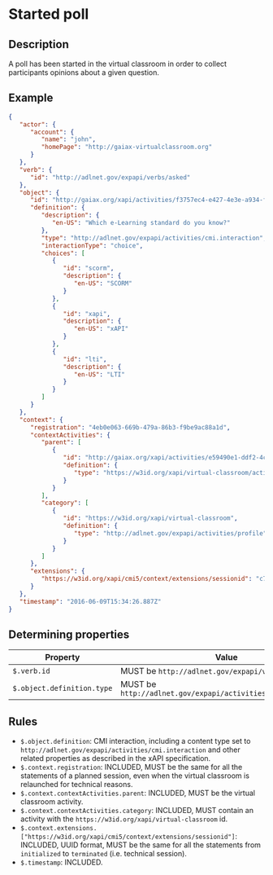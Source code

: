 # Started poll

## Description

A poll has been started in the virtual classroom in order to collect participants opinions about a given question.

## Example

```json
{
   "actor": {
      "account": {
         "name": "john",
         "homePage": "http://gaiax-virtualclassroom.org"
      }
   },
   "verb": {
      "id": "http://adlnet.gov/expapi/verbs/asked"
   },
   "object": {
      "id": "http://gaiax.org/xapi/activities/f3757ec4-e427-4e3e-a934-fbccdd440a32",
      "definition": {
         "description": {
            "en-US": "Which e-Learning standard do you know?"
         },
         "type": "http://adlnet.gov/expapi/activities/cmi.interaction",
         "interactionType": "choice",
         "choices": [
            {
               "id": "scorm", 
               "description": {
                  "en-US": "SCORM"
               }
            },
            {
               "id": "xapi", 
               "description": {
                  "en-US": "xAPI"
               }
            },
            {
               "id": "lti", 
               "description": {
                  "en-US": "LTI"
               }
            }
         ]
      }   
   },
   "context": {
      "registration": "4eb0e063-669b-479a-86b3-f9be9ac88a1d",
      "contextActivities": {
         "parent": [
            {
               "id": "http://gaiax.org/xapi/activities/e59490e1-ddf2-4c43-bfdc-14e274abc106",
               "definition": {
                  "type": "https://w3id.org/xapi/virtual-classroom/activity-types/virtual-classroom"
               }
            }
         ],
         "category": [
            {
               "id": "https://w3id.org/xapi/virtual-classroom",
               "definition": {
                  "type": "http://adlnet.gov/expapi/activities/profile"
               }
            }
         ]
      },
      "extensions": {
         "https://w3id.org/xapi/cmi5/context/extensions/sessionid": "c7b6f0a9-482c-4c03-acc1-548289126963"
      }
   },
   "timestamp": "2016-06-09T15:34:26.887Z"
}
```

## Determining properties

| Property | Value |
|---|---|
| `$.verb.id` | MUST be `http://adlnet.gov/expapi/verbs/asked` |
| `$.object.definition.type` | MUST be `http://adlnet.gov/expapi/activities/cmi.interaction` |


## Rules

- `$.object.definition`: CMI interaction, including a content type set to `http://adlnet.gov/expapi/activities/cmi.interaction` and other related properties as described in the xAPI specification.
- `$.context.registration`: INCLUDED, MUST be the same for all the statements of a planned session, even when the virtual classroom is relaunched for technical reasons.
- `$.context.contextActivities.parent`: INCLUDED, MUST be the virtual classroom activity.
- `$.context.contextActivities.category`: INCLUDED, MUST contain an activity with the `https://w3id.org/xapi/virtual-classroom` id.
- `$.context.extensions.["https://w3id.org/xapi/cmi5/context/extensions/sessionid"]`: INCLUDED, UUID format, MUST be the same for all the statements from `initialized` to `terminated` (i.e. technical session).
- `$.timestamp`: INCLUDED.

